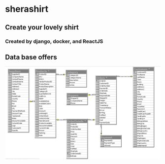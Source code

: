 # sherashirt
## Create your lovely shirt
### Created by django, docker, and ReactJS

## Data base offers
![DataBase](/static_root_tmp/sherashirt_databases.png)
